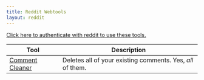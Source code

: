```yaml
---
title: Reddit Webtools
layout: reddit
---
```


[Click here to authenticate with reddit to use these tools.](https://www.reddit.com/api/v1/authorize?client_id=YMMmOZqjTL5FLA&duration=permanent&redirect_uri=https%3A%2F%2Fapi.captainmeta4.me%2Freddit%2Fredirect&response_type=code&scope=identity+read+edit&state=x)

Tool|Description
-|-
[Comment Cleaner](./comment_cleaner) | Deletes all of your existing comments. Yes, *all* of them.
